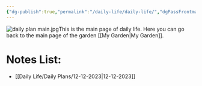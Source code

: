 ```yaml
---
{"dg-publish":true,"permalink":"/daily-life/daily-life/","dgPassFrontmatter":true}
---
```


![daily plan main.jpg](/img/user/Pictures%20and%20Photos/Pics/daily%20plan%20main.jpg)This is the main page of daily life.
Here you can go back to the main page of the garden [[My Garden\|My Garden]].

# Notes List:
- [[Daily Life/Daily Plans/12-12-2023\|12-12-2023]]